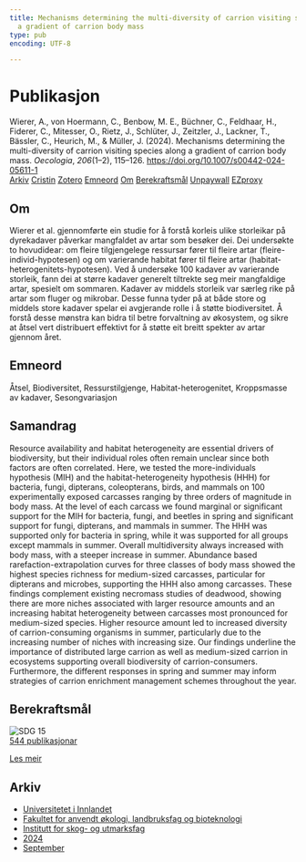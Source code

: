 ```yaml
---
title: Mechanisms determining the multi-diversity of carrion visiting species along
  a gradient of carrion body mass
type: pub
encoding: UTF-8

---
```

<h1>Publikasjon</h1>
<article id="csl-bib-container-RTSY9Y6D" class="csl-bib-container">
  <div class="csl-bib-body"> <div class="csl-entry">Wierer, A., von Hoermann, C., Benbow, M. E., Büchner, C., Feldhaar, H., Fiderer, C., Mitesser, O., Rietz, J., Schlüter, J., Zeitzler, J., Lackner, T., Bässler, C., Heurich, M., &#38; Müller, J. (2024). Mechanisms determining the multi-diversity of carrion visiting species along a gradient of carrion body mass. <i>Oecologia</i>, <i>206</i>(1–2), 115–126. <a href="https://doi.org/10.1007/s00442-024-05611-1">https://doi.org/10.1007/s00442-024-05611-1</a></div> </div>
  <div class="csl-bib-buttons">
    <a href="#taxonomy-article-RTSY9Y6D" alt="archive" class="csl-bib-button">Arkiv</a>
    <a href="https://app.cristin.no/results/show.jsf?id=2300388" alt="Cristin" class="csl-bib-button">Cristin</a>
    <a href="http://zotero.org/groups/5881554/items/RTSY9Y6D" alt="Zotero" class="csl-bib-button">Zotero</a>
    <a href="#keywords-article-RTSY9Y6D" alt="keywords" class="csl-bib-button">Emneord</a>
    <a href="#about-article-RTSY9Y6D" alt="about_pub" class="csl-bib-button">Om</a>
    <a href="#sdg-article-RTSY9Y6D" alt="sdg" class="csl-bib-button">Berekraftsmål</a>
    <a href="https://doi.org/10.1007/s00442-024-05611-1" alt="Unpaywall" class="csl-bib-button">Unpaywall</a>
    <a href="https://doi.org/10.1007/s00442-024-05611-1" alt="EZproxy" class="csl-bib-button">EZproxy</a>
  </div>
  <div id="csl-bib-meta-container-RTSY9Y6D"></div>
</article>
<div id="csl-bib-meta-RTSY9Y6D" class="csl-bib-meta">
  <article id="about-article-RTSY9Y6D" class="about_pub-article">
    <h1>Om</h1>
    Wierer et al. gjennomførte ein studie for å forstå korleis ulike storleikar på dyrekadaver påverkar mangfaldet av artar som besøker dei. Dei undersøkte to hovudidear: om fleire tilgjengelege ressursar fører til fleire artar (fleire-individ-hypotesen) og om varierande habitat fører til fleire artar (habitat-heterogenitets-hypotesen). Ved å undersøke 100 kadaver av varierande storleik, fann dei at større kadaver generelt tiltrekte seg meir mangfaldige artar, spesielt om sommaren. Kadaver av middels storleik var særleg rike på artar som fluger og mikrobar. Desse funna tyder på at både store og middels store kadaver spelar ei avgjerande rolle i å støtte biodiversitet. Å forstå desse mønstra kan bidra til betre forvaltning av økosystem, og sikre at åtsel vert distribuert effektivt for å støtte eit breitt spekter av artar gjennom året.
  </article>
  <article id="keywords-article-RTSY9Y6D" class="keywords-article">
    <h1>Emneord</h1>
    Åtsel, Biodiversitet, Ressurstilgjenge, Habitat-heterogenitet, Kroppsmasse av kadaver, Sesongvariasjon
  </article>
  <article id="abstract-article-RTSY9Y6D" class="abstract-article">
    <h1>Samandrag</h1>
    Resource availability and habitat heterogeneity are essential drivers of biodiversity, but their individual roles often remain unclear since both factors are often correlated. Here, we tested the more-individuals hypothesis (MIH) and the habitat-heterogeneity hypothesis (HHH) for bacteria, fungi, dipterans, coleopterans, birds, and mammals on 100 experimentally exposed carcasses ranging by three orders of magnitude in body mass. At the level of each carcass we found marginal or significant support for the MIH for bacteria, fungi, and beetles in spring and significant support for fungi, dipterans, and mammals in summer. The HHH was supported only for bacteria in spring, while it was supported for all groups except mammals in summer. Overall multidiversity always increased with body mass, with a steeper increase in summer. Abundance based rarefaction-extrapolation curves for three classes of body mass showed the highest species richness for medium-sized carcasses, particular for dipterans and microbes, supporting the HHH also among carcasses. These findings complement existing necromass studies of deadwood, showing there are more niches associated with larger resource amounts and an increasing habitat heterogeneity between carcasses most pronounced for medium-sized species. Higher resource amount led to increased diversity of carrion-consuming organisms in summer, particularly due to the increasing number of niches with increasing size. Our findings underline the importance of distributed large carrion as well as medium-sized carrion in ecosystems supporting overall biodiversity of carrion-consumers. Furthermore, the different responses in spring and summer may inform strategies of carrion enrichment management schemes throughout the year.
  </article>
  <article id="sdg-article-RTSY9Y6D" class="sdg-article">
    <h1>Berekraftsmål</h1>
    <div class="sdg-container"><div id="sdg15" class="sdg">
        <img src="{{< params subfolder >}}images/sdg/sdg15_nn.png" class="image" alt="SDG 15">
        <div class="sdg-overlay">
          <a href="{{< params subfolder >}}nn/archive/?sdg=15#archive" class="sdg-publication-count"><span>544</span> publikasjonar</a>
          <p><a href="https://fn.no/om-fn/fns-baerekraftsmaal/livet-paa-land?lang=nno-NO" class="sdg-read-more">Les meir</a></p>
        </div>
      </div></div>
  </article>
  <article id="taxonomy-article-RTSY9Y6D" class="taxonomy-article">
    <h1>Arkiv</h1>
    <ul>
      <li><a href="{{< params subfolder >}}nn/archive/?key=3DCRN523">Universitetet i Innlandet</a></li>
      <li><a href="{{< params subfolder >}}nn/archive/?key=T77LXH6D">Fakultet for anvendt økologi, landbruksfag og bioteknologi</a></li>
      <li><a href="{{< params subfolder >}}nn/archive/?key=7TRARPE3">Institutt for skog- og utmarksfag</a></li>
      <li><a href="{{< params subfolder >}}nn/archive/?key=A4XX8HDP">2024</a></li>
      <li><a href="{{< params subfolder >}}nn/archive/?key=9KU2PNPH">September</a></li>
    </ul>
  </article>
</div>
